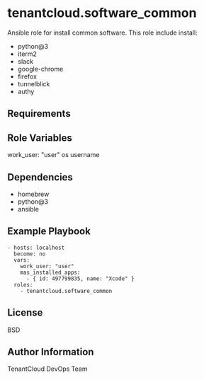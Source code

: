 tenantcloud.software_common
=========

Ansible role for install common software. This role include install:

  - python@3
  - iterm2
  - slack
  - google-chrome
  - firefox
  - tunnelblick
  - authy

Requirements
------------

Role Variables
--------------

work_user: "user" os username

Dependencies
------------

  - homebrew
  - python@3
  - ansible

Example Playbook
----------------

    - hosts: localhost
      become: no
      vars:
        work_user: "user"
        mas_installed_apps:
          - { id: 497799835, name: "Xcode" }
      roles:
        - tenantcloud.software_common

License
-------

BSD

Author Information
------------------

TenantCloud DevOps Team
